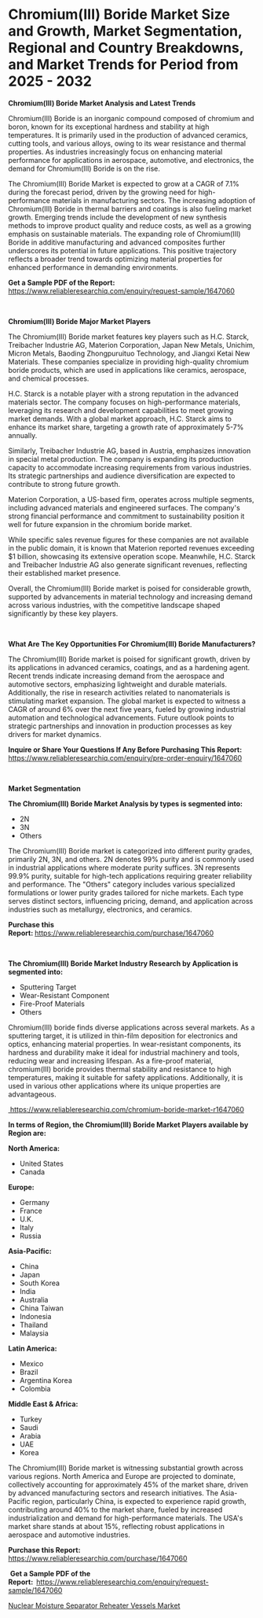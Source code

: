 <p><h1>Chromium(III) Boride Market Size and Growth, Market Segmentation, Regional and Country Breakdowns, and Market Trends for Period from 2025 -  2032</h1></p><p><strong>Chromium(III) Boride Market Analysis and Latest Trends</strong></p>
<p><p>Chromium(III) Boride is an inorganic compound composed of chromium and boron, known for its exceptional hardness and stability at high temperatures. It is primarily used in the production of advanced ceramics, cutting tools, and various alloys, owing to its wear resistance and thermal properties. As industries increasingly focus on enhancing material performance for applications in aerospace, automotive, and electronics, the demand for Chromium(III) Boride is on the rise.</p><p>The Chromium(III) Boride Market is expected to grow at a CAGR of 7.1% during the forecast period, driven by the growing need for high-performance materials in manufacturing sectors. The increasing adoption of Chromium(III) Boride in thermal barriers and coatings is also fueling market growth. Emerging trends include the development of new synthesis methods to improve product quality and reduce costs, as well as a growing emphasis on sustainable materials. The expanding role of Chromium(III) Boride in additive manufacturing and advanced composites further underscores its potential in future applications. This positive trajectory reflects a broader trend towards optimizing material properties for enhanced performance in demanding environments.</p></p>
<p><strong>Get a Sample PDF of the Report:&nbsp;</strong> <a href="https://www.reliableresearchiq.com/enquiry/request-sample/1647060?utm_campaign=2843&utm_medium=2&utm_source=Github&utm_content=ia&utm_term=29032025&utm_id=chromiumiii-boride">https://www.reliableresearchiq.com/enquiry/request-sample/1647060</a></p>
<p>&nbsp;</p>
<p><strong>Chromium(III) Boride Major Market Players</strong></p>
<p><p>The Chromium(III) Boride market features key players such as H.C. Starck, Treibacher Industrie AG, Materion Corporation, Japan New Metals, Unichim, Micron Metals, Baoding Zhongpuruituo Technology, and Jiangxi Ketai New Materials. These companies specialize in providing high-quality chromium boride products, which are used in applications like ceramics, aerospace, and chemical processes.</p><p>H.C. Starck is a notable player with a strong reputation in the advanced materials sector. The company focuses on high-performance materials, leveraging its research and development capabilities to meet growing market demands. With a global market approach, H.C. Starck aims to enhance its market share, targeting a growth rate of approximately 5-7% annually.</p><p>Similarly, Treibacher Industrie AG, based in Austria, emphasizes innovation in special metal production. The company is expanding its production capacity to accommodate increasing requirements from various industries. Its strategic partnerships and audience diversification are expected to contribute to strong future growth.</p><p>Materion Corporation, a US-based firm, operates across multiple segments, including advanced materials and engineered surfaces. The company's strong financial performance and commitment to sustainability position it well for future expansion in the chromium boride market.</p><p>While specific sales revenue figures for these companies are not available in the public domain, it is known that Materion reported revenues exceeding $1 billion, showcasing its extensive operation scope. Meanwhile, H.C. Starck and Treibacher Industrie AG also generate significant revenues, reflecting their established market presence.</p><p>Overall, the Chromium(III) Boride market is poised for considerable growth, supported by advancements in material technology and increasing demand across various industries, with the competitive landscape shaped significantly by these key players.</p></p>
<p>&nbsp;</p>
<p><strong>What Are The Key Opportunities For Chromium(III) Boride Manufacturers?</strong></p>
<p><p>The Chromium(III) Boride market is poised for significant growth, driven by its applications in advanced ceramics, coatings, and as a hardening agent. Recent trends indicate increasing demand from the aerospace and automotive sectors, emphasizing lightweight and durable materials. Additionally, the rise in research activities related to nanomaterials is stimulating market expansion. The global market is expected to witness a CAGR of around 6% over the next five years, fueled by growing industrial automation and technological advancements. Future outlook points to strategic partnerships and innovation in production processes as key drivers for market dynamics.</p></p>
<p><strong>Inquire or Share Your Questions If Any Before Purchasing This Report:</strong> <a href="https://www.reliableresearchiq.com/enquiry/pre-order-enquiry/1647060?utm_campaign=2843&utm_medium=2&utm_source=Github&utm_content=ia&utm_term=29032025&utm_id=chromiumiii-boride">https://www.reliableresearchiq.com/enquiry/pre-order-enquiry/1647060</a></p>
<p>&nbsp;</p>
<p><strong>Market Segmentation</strong></p>
<p><strong>The Chromium(III) Boride Market Analysis by types is segmented into:</strong></p>
<p><ul><li>2N</li><li>3N</li><li>Others</li></ul></p>
<p><p>The Chromium(III) Boride market is categorized into different purity grades, primarily 2N, 3N, and others. 2N denotes 99% purity and is commonly used in industrial applications where moderate purity suffices. 3N represents 99.9% purity, suitable for high-tech applications requiring greater reliability and performance. The "Others" category includes various specialized formulations or lower purity grades tailored for niche markets. Each type serves distinct sectors, influencing pricing, demand, and application across industries such as metallurgy, electronics, and ceramics.</p></p>
<p><strong>Purchase this Report:&nbsp;</strong><a href="https://www.reliableresearchiq.com/purchase/1647060?utm_campaign=2843&utm_medium=2&utm_source=Github&utm_content=ia&utm_term=29032025&utm_id=chromiumiii-boride">https://www.reliableresearchiq.com/purchase/1647060</a></p>
<p>&nbsp;</p>
<p><strong>The Chromium(III) Boride Market Industry Research by Application is segmented into:</strong></p>
<p><ul><li>Sputtering Target</li><li>Wear-Resistant Component</li><li>Fire-Proof Materials</li><li>Others</li></ul></p>
<p><p>Chromium(III) boride finds diverse applications across several markets. As a sputtering target, it is utilized in thin-film deposition for electronics and optics, enhancing material properties. In wear-resistant components, its hardness and durability make it ideal for industrial machinery and tools, reducing wear and increasing lifespan. As a fire-proof material, chromium(III) boride provides thermal stability and resistance to high temperatures, making it suitable for safety applications. Additionally, it is used in various other applications where its unique properties are advantageous.</p></p>
<p><a href="https://www.reliableresearchiq.com/chromium-boride-market-r1647060?utm_campaign=2843&utm_medium=2&utm_source=Github&utm_content=ia&utm_term=29032025&utm_id=chromiumiii-boride">&nbsp;https://www.reliableresearchiq.com/chromium-boride-market-r1647060</a></p>
<p><strong>In terms of Region, the Chromium(III) Boride Market Players available by Region are:</strong></p>
<p>
    <p> <strong> North America: </strong>
        <ul>
            <li>United States</li>
            <li>Canada</li>
        </ul>
        </p> 
    <p> <strong> Europe: </strong>
        <ul>
            <li>Germany</li>
            <li>France</li>
            <li>U.K.</li>
            <li>Italy</li>
            <li>Russia</li>
        </ul>
        </p> 
    <p> <strong> Asia-Pacific: </strong>
        <ul>
            <li>China</li>
            <li>Japan</li>
            <li>South Korea</li>
            <li>India</li>
            <li>Australia</li>
            <li>China Taiwan</li>
            <li>Indonesia</li>
            <li>Thailand</li>
            <li>Malaysia</li>
        </ul>
        </p> 
    <p> <strong> Latin America: </strong>
        <ul>
            <li>Mexico</li>
            <li>Brazil</li>
            <li>Argentina Korea</li>
            <li>Colombia</li>
        </ul>
        </p> 
    <p> <strong> Middle East & Africa: </strong>
        <ul>
            <li>Turkey</li>
            <li>Saudi</li>
            <li>Arabia</li>
            <li>UAE</li>
            <li>Korea</li>
        </ul>
    </p>
    </p>
<p><p>The Chromium(III) Boride market is witnessing substantial growth across various regions. North America and Europe are projected to dominate, collectively accounting for approximately 45% of the market share, driven by advanced manufacturing sectors and research initiatives. The Asia-Pacific region, particularly China, is expected to experience rapid growth, contributing around 40% to the market share, fueled by increased industrialization and demand for high-performance materials. The USA's market share stands at about 15%, reflecting robust applications in aerospace and automotive industries.</p></p>
<p><strong>Purchase this Report: </strong><a href="https://www.reliableresearchiq.com/purchase/1647060?utm_campaign=2843&utm_medium=2&utm_source=Github&utm_content=ia&utm_term=29032025&utm_id=chromiumiii-boride">https://www.reliableresearchiq.com/purchase/1647060</a></p>
<p>&nbsp;<strong>Get a Sample PDF of the Report:&nbsp;&nbsp;</strong><a href="https://www.reliableresearchiq.com/enquiry/request-sample/1647060?utm_campaign=2843&utm_medium=2&utm_source=Github&utm_content=ia&utm_term=29032025&utm_id=chromiumiii-boride">https://www.reliableresearchiq.com/enquiry/request-sample/1647060</a></p>
<p><strong></strong></p>
<p><p><a href="https://github.com/abedlagagica4/Market-Research-Report-List-1/blob/main/nuclear-moisture-separator-reheater-vessels-market.md?utm_campaign=2843&utm_medium=2&utm_source=Github&utm_content=ia&utm_term=29032025&utm_id=chromiumiii-boride">Nuclear Moisture Separator Reheater Vessels Market</a></p></p>